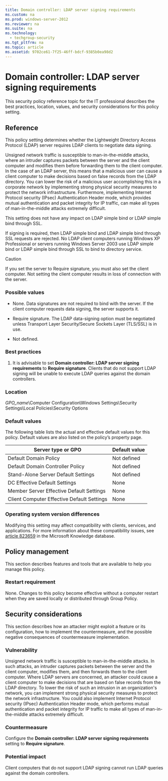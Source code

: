 ```yaml
---
title: Domain controller: LDAP server signing requirements
ms.custom: na
ms.prod: windows-server-2012
ms.reviewer: na
ms.suite: na
ms.technology: 
  - techgroup-security
ms.tgt_pltfrm: na
ms.topic: article
ms.assetid: 9702ce61-7f25-46ff-bdcf-9385b0ea98d2
---
```

# Domain controller: LDAP server signing requirements
This security policy reference topic for the IT professional describes the best practices, location, values, and security considerations for this policy setting.

## Reference
This policy setting determines whether the Lightweight Directory Access Protocol (LDAP) server requires LDAP clients to negotiate data signing.

Unsigned network traffic is susceptible to man-in-the-middle attacks, where an intruder captures packets between the server and the client computer and modifies them before forwarding them to the client computer. In the case of an LDAP server, this means that a malicious user can cause a client computer to make decisions based on false records from the LDAP directory. You can lower the risk of a malicious user accomplishing this in a corporate network by implementing strong physical security measures to protect the network infrastructure. Furthermore, implementing Internet Protocol security (IPsec) Authentication Header mode, which provides mutual authentication and packet integrity for IP traffic, can make all types of man-in-the-middle attacks extremely difficult.

This setting does not have any impact on LDAP simple bind or LDAP simple bind through SSL.

If signing is required, then LDAP simple bind and LDAP simple bind through SSL requests are rejected. No LDAP client computers running Windows XP Professional or servers running Windows Server 2003 use LDAP simple bind or LDAP simple bind through SSL to bind to directory service.

> [!CAUTION]
> If you set the server to Require signature, you must also set the client computer. Not setting the client computer results in loss of connection with the server.

### Possible values

-   None. Data signatures are not required to bind with the server. If the client computer requests data signing, the server supports it.

-   Require signature. The LDAP data-signing option must be negotiated unless Transport Layer Security/Secure Sockets Layer (TLS/SSL) is in use.

-   Not defined.

### Best practices

1.  It is advisable to set **Domain controller: LDAP server signing requirements** to **Require signature**. Clients that do not support LDAP signing will be unable to execute LDAP queries against the domain controllers.

### Location
*GPO_name*\Computer Configuration\Windows Settings\Security Settings\Local Policies\Security Options

### Default values
The following table lists the actual and effective default values for this policy. Default values are also listed on the policy’s property page.

|Server type or GPO|Default value|
|----------------------|-----------------|
|Default Domain Policy|Not defined|
|Default Domain Controller Policy|Not defined|
|Stand-Alone Server Default Settings|Not defined|
|DC Effective Default Settings|None|
|Member Server Effective Default Settings|None|
|Client Computer Effective Default Settings|None|

### Operating system version differences
Modifying this setting may affect compatibility with clients, services, and applications. For more information about these compatibility issues, see  [article 823659](http://support.microsoft.com/kb/823659) in the Microsoft Knowledge database.

## Policy management
This section describes features and tools that are available to help you manage this policy.

### Restart requirement
None. Changes to this policy become effective without a computer restart when they are saved locally or distributed through Group Policy.

## Security considerations
This section describes how an attacker might exploit a feature or its configuration, how to implement the countermeasure, and the possible negative consequences of countermeasure implementation.

### Vulnerability
Unsigned network traffic is susceptible to man-in-the-middle attacks. In such attacks, an intruder captures packets between the server and the client computer, modifies them, and then forwards them to the client computer. Where LDAP servers are concerned, an attacker could cause a client computer to make decisions that are based on false records from the LDAP directory. To lower the risk of such an intrusion in an organization's network, you can implement strong physical security measures to protect the network infrastructure. You could also implement Internet Protocol security (IPsec) Authentication Header mode, which performs mutual authentication and packet integrity for IP traffic to make all types of man-in-the-middle attacks extremely difficult.

### Countermeasure
Configure the **Domain controller: LDAP server signing requirements** setting to **Require signature**.

### Potential impact
Client computers that do not support LDAP signing cannot run LDAP queries against the domain controllers.



